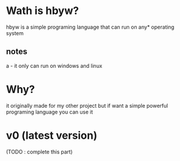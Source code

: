 # Wath is hbyw?
hbyw is a simple programing language that can run on any* operating system
## notes
a - it only can run on windows and linux
# Why?
it originally made for my other project but if want a simple powerful programing language you can use it
# v0 (latest version)
(TODO : complete this part)
